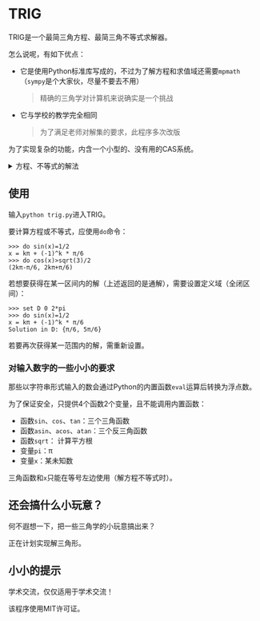 # TRIG
TRIG是一个最简三角方程、最简三角不等式求解器。

怎么说呢，有如下优点：

- 它是使用Python标准库写成的，不过为了解方程和求值域还需要`mpmath`（`sympy`是个大家伙，尽量不要去不用）
  > 精确的三角学对计算机来说确实是一个挑战
- 它与学校的教学完全相同
  > 为了满足老师对解集的要求，此程序多次改版

为了实现复杂的功能，内含一个小型的、没有用的CAS系统。

<details>
<summary>方程、不等式的解法</summary>
<p>

方程嘛，挺简单的。大家都背过公式吧，套公式就可以了。

不等式嘛，利用单位圆或函数图像吧：`sin`横截单位圆；`cos`纵截单位圆；其它的看函数图像。
> 确实挺好实现的呢，代码我自己都看不懂（你不认为这样子可以平添几分神秘性吗）。

</p>
</details>

## 使用
输入`python trig.py`进入TRIG。

要计算方程或不等式，应使用`do`命令：
```
>>> do sin(x)=1/2
x = kπ + (-1)^k * π/6
>>> do cos(x)>sqrt(3)/2
(2kπ-π/6, 2kπ+π/6)
```

若想要获得在某一区间内的解（上述返回的是通解），需要设置定义域（全闭区间）：
```
>>> set D 0 2*pi
>>> do sin(x)=1/2
x = kπ + (-1)^k * π/6
Solution in D: {π/6, 5π/6}
```

若要再次获得某一范围内的解，需重新设置。

### 对输入数字的一些小小的要求
那些以字符串形式输入的数会通过Python的内置函数`eval`运算后转换为浮点数。

为了保证安全，只提供4个函数2个变量，且不能调用内置函数：

- 函数`sin`、`cos`、`tan`：三个三角函数
- 函数`asin`、`acos`、`atan`：三个反三角函数
- 函数`sqrt`： 计算平方根
- 变量`pi`：π
- 变量`x`：某未知数

三角函数和`x`只能在等号左边使用（解方程不等式时）。

## 还会搞什么小玩意？
何不遐想一下，把一些三角学的小玩意搞出来？

正在计划实现解三角形。

## 小小的提示
学术交流，仅仅适用于学术交流！

该程序使用MIT许可证。
